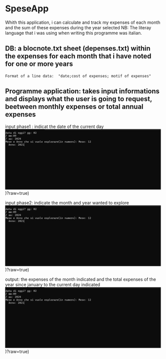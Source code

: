 # SpeseApp

Whith this application, i can calculate and track my expenses of each month and the sum of these expenses during the year selected
NB: The literay language that i was using when writing this programme was italian.

## DB: a blocnote.txt sheet (depenses.txt) within the expenses for each month that i have noted for one or more years
    Format of a line data:  "date;cost of expenses; motif of expenses"

## Programme application: takes input informations and displays what the user is going to request, beetween monthly expenses or total annual expenses
  input phase1 : indicat the date of the current day  
  ![alt text](https://github.com/l3miage-kengnic/SpeseApp/blob/main/SpeseIMG/SpeseImg2.png))?raw=true)

  input phase2: indicate the month and year wanted to explore
  ![alt text](https://github.com/l3miage-kengnic/SpeseApp/blob/main/SpeseIMG/SpeseImg2.png))?raw=true)

  output: the expenses of the month indicated and the total expenses of the year since january to the current day indicated
  ![alt text](https://github.com/l3miage-kengnic/SpeseApp/blob/main/SpeseIMG/SpeseImg2.png))?raw=true)
